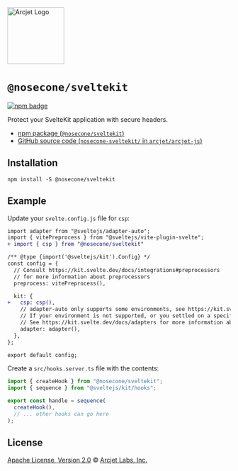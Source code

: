 <a href="https://nosecone.com" target="_arcjet-home">
  <picture>
    <source media="(prefers-color-scheme: dark)" srcset="https://arcjet.com/logo/arcjet-dark-lockup-voyage-horizontal.svg">
    <img src="https://arcjet.com/logo/arcjet-light-lockup-voyage-horizontal.svg" alt="Arcjet Logo" height="128" width="auto">
  </picture>
</a>

# `@nosecone/sveltekit`

<p>
  <a href="https://www.npmjs.com/package/@nosecone/sveltekit">
    <picture>
      <source media="(prefers-color-scheme: dark)" srcset="https://img.shields.io/npm/v/%40nosecone%2Fsveltekit?style=flat-square&label=%E2%9C%A6Aj&labelColor=000000&color=5C5866">
      <img alt="npm badge" src="https://img.shields.io/npm/v/%40nosecone%2Fsveltekit?style=flat-square&label=%E2%9C%A6Aj&labelColor=ECE6F0&color=ECE6F0">
    </picture>
  </a>
</p>

Protect your SvelteKit application with secure headers.

- [npm package (`@nosecone/sveltekit`)](https://www.npmjs.com/package/@nosecone/sveltekit)
- [GitHub source code (`nosecone-sveltekit/` in `arcjet/arcjet-js`)](https://github.com/arcjet/arcjet-js/tree/main/nosecone-sveltekit)

## Installation

```shell
npm install -S @nosecone/sveltekit
```

## Example

Update your `svelte.config.js` file for `csp`:

```diff
import adapter from "@sveltejs/adapter-auto";
import { vitePreprocess } from "@sveltejs/vite-plugin-svelte";
+ import { csp } from "@nosecone/sveltekit"

/** @type {import('@sveltejs/kit').Config} */
const config = {
  // Consult https://kit.svelte.dev/docs/integrations#preprocessors
  // for more information about preprocessors
  preprocess: vitePreprocess(),

  kit: {
+   csp: csp(),
    // adapter-auto only supports some environments, see https://kit.svelte.dev/docs/adapter-auto for a list.
    // If your environment is not supported, or you settled on a specific environment, switch out the adapter.
    // See https://kit.svelte.dev/docs/adapters for more information about adapters.
    adapter: adapter(),
  },
};

export default config;
```

Create a `src/hooks.server.ts` file with the contents:

```ts
import { createHook } from "@nosecone/sveltekit";
import { sequence } from "@sveltejs/kit/hooks";

export const handle = sequence(
  createHook(),
  // ... other hooks can go here
);
```

## License

[Apache License, Version 2.0][apache-license] © [Arcjet Labs, Inc.][arcjet]

[apache-license]: http://www.apache.org/licenses/LICENSE-2.0
[arcjet]: https://arcjet.com
